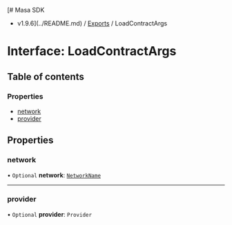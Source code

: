 [# Masa SDK
 - v1.9.6](../README.md) / [Exports](../modules.md) / LoadContractArgs

# Interface: LoadContractArgs

## Table of contents

### Properties

- [network](LoadContractArgs.md#network)
- [provider](LoadContractArgs.md#provider)

## Properties

### network

• `Optional` **network**: [`NetworkName`](../modules.md#networkname)

___

### provider

• `Optional` **provider**: `Provider`
